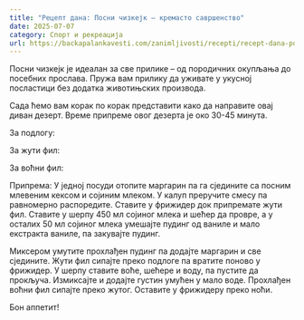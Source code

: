 ```yaml
---
title: "Рецепт дана: Посни чизкејк – кремасто савршенство"
date: 2025-07-07
category: Спорт и рекреација
url: https://backapalankavesti.com/zanimljivosti/recepti/recept-dana-posni-cizkejk-kremasto-savrsenstvo/
---
```


Посни чизкејк је идеалан за све прилике – од породичних окупљања до посебних прослава. Пружа вам прилику да уживате у укусној посластици без додатка животињских производа.

Сада ћемо вам корак по корак представити како да направите овај диван дезерт. Време припреме овог дезерта је око 30-45 минута.

За подлогу:

За жути фил:

За воћни фил:

Припрема:
У једној посуди отопите маргарин па га сједините са посним млевеним кексом и сојиним млеком. У калуп преручите смесу па равномерно распоредите. Ставите у фрижидер док припремате жути фил. Ставите у шерпу 450 мл сојиног млека и шећер да провре, а у осталих 50 мл сојиног млека умешајте пудинг од ваниле и мало екстракта ваниле, па закувајте пудинг.

Миксером умутите прохлађен пудинг па додајте маргарин и све сједините. Жути фил сипајте преко подлоге па вратите поново у фрижидер. У шерпу ставите воће, шећере и воду, па пустите да прокључа. Измиксајте и додајте густин умућен у мало воде. Прохлађен воћни фил сипајте преко жутог. Оставите у фрижидеру преко ноћи.

Бон аппетит!
